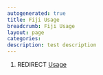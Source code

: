 ```yaml
---
autogenerated: true
title: Fiji Usage
breadcrumb: Fiji Usage
layout: page
categories: 
description: test description
---
```


1.  REDIRECT [Usage](Usage )
